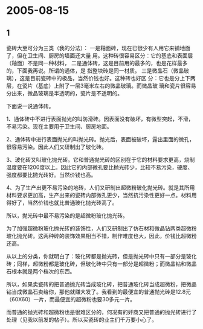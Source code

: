 # 2005-08-15

## 1

瓷砖大至可分为三类（我的分法）： 一是釉面砖，现在已很少有人用它来铺地面了，但在卫生间、厨房的墙面还大量 用。这种砖很容易区分：它的基底和表面层（釉面）不是同一种材料， 二是通体砖，这是目前用的最多的，也是花样最多的，下面我再说。所谓的通体，是 指整块砖是同一材质。 三是微晶石（微晶玻璃），这是目前瓷砖中的极品，当然价钱也好。这种砖也好区 分：它也是分上下两层，在瓷片（基底）上附了一层3毫米左右的微晶玻璃。而微晶玻 璃和瓷片很容易分出来，微晶玻璃是半透明的，瓷片是不透明的。

下面说一说通体砖。

1、通体砖中不进行表面抛光的叫防滑砖。因表面没有破坏，有微型突起，不滑，不易污染。现在主要用于卫生间、厨房地面。

2、通体砖中进行表面抛光的叫抛光砖。抛光后，表面被破坏，露出里面的微孔，很容易污染。因此人们又研制出了玻化砖。

3、玻化砖又叫玻化抛光砖。它和普通抛光砖的区别在于它的材料要求更高，烧制温度要在1200度以上。因此它的内部微孔要比抛光砖少，比较不易污染，硬度、强度都要比抛光砖好。当然价钱也高。

4、为了生产出更不易污染的地砖，人们又研制出超微粉玻化抛光砖。就是其所用材料要求更加高，生产出来的瓷砖内部微孔更少，当然抗污染性更好一点。材料用得好了，当然价钱也就比普通玻化抛光砖高了。

所以，抛光砖中最不易污染的是超微粉玻化抛光砖。

为了加强超微粉玻化抛光砖的装饰性，人们又研制出了仿石材和微晶钻两类超微粉玻化抛光砖。这两种砖的装饰效果相当不错，制作难度也大，因此，价钱比超微粉还高。

从以上的分类，你就明白了：玻化砖都是抛光砖，但是抛光砖中只有一部分是玻化砖；同样，超微粉都是玻化砖，但玻化砖中只有一部分是超微粉；而微晶钻和微晶石根本就是两个档次的东西。

所以，如果卖瓷砖的把普通抛光砖当成玻化砖，把普通玻化砖当成超微粉，把微晶钻当成微晶石卖给你，那他就赚大发了。我看到的最便宜的普通抛光砖是12.8元（60X60）一片，而最便宜的超微粉也要30多元一片。

而普通的抛光砖和超微粉也是很难区分的，何况有的奸商又把普通的抛光砖进行了处理（见我以前发的帖子）。所以买瓷砖的业主们千万要小心了。




